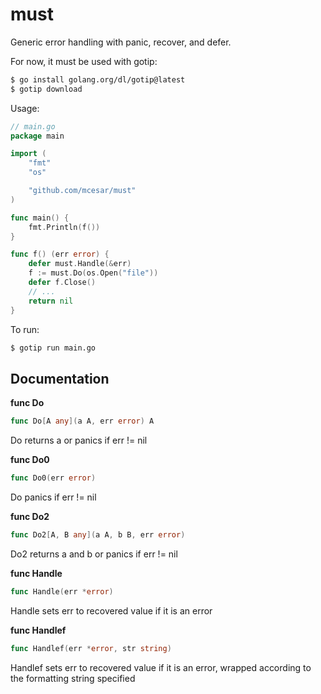 # must
Generic error handling with panic, recover, and defer.

For now, it must be used with gotip:
```sh
$ go install golang.org/dl/gotip@latest
$ gotip download
```

Usage:
```go
// main.go
package main

import (
	"fmt"
	"os"

	"github.com/mcesar/must"
)

func main() {
	fmt.Println(f())
}

func f() (err error) {
	defer must.Handle(&err)
	f := must.Do(os.Open("file"))
	defer f.Close()
	// ...
	return nil
}

```
To run:
```sh
$ gotip run main.go
```

## Documentation

**func Do**
```go
func Do[A any](a A, err error) A
```
Do returns a or panics if err != nil

**func Do0**
```go
func Do0(err error)
```
Do panics if err != nil

**func Do2**
```go
func Do2[A, B any](a A, b B, err error)
```
Do2 returns a and b or panics if err != nil

**func Handle**
```go
func Handle(err *error)
```
Handle sets err to recovered value if it is an error

**func Handlef**
```go
func Handlef(err *error, str string)
```
Handlef sets err to recovered value if it is an error,
wrapped according to the formatting string specified
